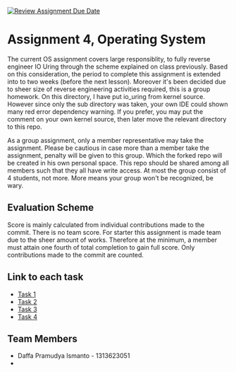 [![Review Assignment Due Date](https://classroom.github.com/assets/deadline-readme-button-22041afd0340ce965d47ae6ef1cefeee28c7c493a6346c4f15d667ab976d596c.svg)](https://classroom.github.com/a/6NMYddZa)
# Assignment 4, Operating System
The current OS assignment covers large responsiblity, to fully reverse engineer IO Uring through the scheme explained on class previously. Based on this consideration, the period to complete this assignment is extended into to two weeks (before the next lesson). Moreover it's been decided due to sheer size of reverse engineering activities required, this is a group homework. On this directory, I have put io_uring from kernel source. However since only the sub directory was taken, your own IDE could shown many red error dependency warning. If you prefer, you may put the comment on your own kernel source, then later move the relevant directory to this repo.

As a group assignment, only a member representative may take the assignment. Please be cautious in case more than a member take the assignment, penalty will be given to this group. Which the forked repo will be created in his own personal space. This repo should be shared among all members such that they all have write access. At most the group consist of 4 students, not more. More means your group won't be recognized, be wary.

## Evaluation Scheme
Score is mainly calculated from individual contributions made to the commit. There is no team score. For starter this assignment is made team due to the sheer amount of works. Therefore at the minimum, a member must attain one fourth of total completion to gain full score. Only contributions made to the commit are counted.

## Link to each task
- [Task 1](/source_information.md)
- [Task 2](/function_dependency.md)
- [Task 3](/data_structure.md)
- [Task 4](/function_documentation.md)

## Team Members
- Daffa Pramudya Ismanto - 1313623051
- 
